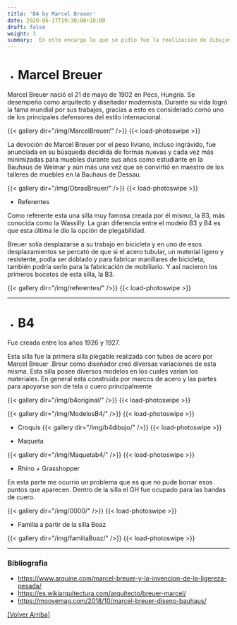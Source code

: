 ```yaml
---
title: 'B4 by Marcel Breuer'
date: 2020-06-17T19:30:08+10:00
draft: false
weight: 3
summary:  En este encargo lo que se pidio fue la realización de dibujos hechos a mano de dos sillas a elección propia. Además de esto se entregará información de los diseñadores/referentes y parte de su contexto. PARTE 2/2.
---
```



- #  Marcel Breuer

Marcel Breuer nació el 21 de mayo de 1902 en Pécs, Hungría. Se desempeño como arquitecto y diseñador modernista. Durante su vida logró la fama mundial por sus trabajos, gracias a esto es considerado como uno de los principales defensores del estilo internacional.



{{< gallery dir="/img/MarcelBreuer/" />}} {{< load-photoswipe >}}

La devoción de Marcel Breuer por el peso liviano, incluso ingrávido, fue anunciada en su búsqueda decidida de formas nuevas y cada vez más minimizadas para muebles durante sus años como estudiante en la Bauhaus de Weimar y aún más una vez que se convirtió en maestro de los talleres de muebles en la Bauhaus de Dessau.

{{< gallery dir="/img/ObrasBreuer/" />}} {{< load-photoswipe >}}

 - Referentes

 Como referente esta una silla muy famosa creada por él mismo, la B3, más conocida como la Wassilly. La gran diferencia entre el modelo B3 y B4 es que esta última le dio la opción de plegabilidad.

  Breuer solía desplazarse a su trabajo en bicicleta y en uno de esos desplazamientos se percató de que si el acero tubular, un material ligero y resistente,  podía ser doblado y para fabricar manillares de bicicleta, también podría serlo para la fabricación de mobiliario. Y así nacieron los primeros bocetos de esta silla, la B3. 

  {{< gallery dir="/img/referentes/" />}} {{< load-photoswipe >}}


--- 
- # B4
Fue creada entre los años 1926 y 1927.

Esta silla fue la primera silla plegable realizada con tubos de acero por Marcel Breuer .Breur como diseñador creó diversas variaciones de esta misma. 
Esta silla posee diversos modelos en los cuales varian los materiales. En general esta construida por marcos de acero y las partes para apoyarse son de tela o cuero principalmente

{{< gallery dir="/img/b4original/" />}} {{< load-photoswipe >}}




{{< gallery dir="/img/ModelosB4/" />}} {{< load-photoswipe >}}


 - Croquis 
{{< gallery dir="/img/b4dibujo/" />}} {{< load-photoswipe >}}

 - Maqueta 

{{< gallery dir="/img/Maquetab4/" />}} {{< load-photoswipe >}}

 - Rhino + Grasshopper
 
 En esta parte me ocurrio un problema que es que no pude borrar esos puntos que aparecen. 
 Dentro de la silla el GH fue ocupado para las bandas de cuero.

 {{< gallery dir="/img/0000/" />}} {{< load-photoswipe >}}

 - Familia a partir de la silla Boaz 

 {{< gallery dir="/img/familiaBoaz/" />}} {{< load-photoswipe >}}
 
---

 ### Bibliografia
  -  https://www.arquine.com/marcel-breuer-y-la-invencion-de-la-ligereza-pesada/
  -  https://es.wikiarquitectura.com/arquitecto/breuer-marcel/
  -  https://moovemag.com/2018/10/marcel-breuer-diseno-bauhaus/


[[Volver Arriba]](#top)